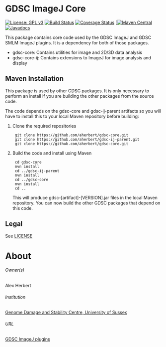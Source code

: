 GDSC ImageJ Core
================

[![License: GPL v3](https://img.shields.io/badge/License-GPLv3-blue.svg)](https://www.gnu.org/licenses/gpl-3.0)
[![Build Status](https://github.com/aherbert/gdsc-core/actions/workflows/build.yml/badge.svg)](https://github.com/aherbert/gdsc-core/actions/workflows/build.yml)
[![Coverage Status](https://codecov.io/gh/aherbert/gdsc-core/branch/master/graph/badge.svg)](https://app.codecov.io/gh/aherbert/gdsc-core)
[[![Maven Central](https://img.shields.io/maven-central/v/uk.ac.sussex.gdsc/gdsc-core)](https://search.maven.org/artifact/uk.ac.sussex.gdsc/gdsc-core/)
[![Javadocs](https://javadoc.io/badge2/uk.ac.sussex.gdsc/gdsc-core/javadoc.svg)](https://javadoc.io/doc/uk.ac.sussex.gdsc/gdsc-core)

This package contains core code used by the GDSC ImageJ and GDSC SMLM ImageJ
plugins. It is a dependency for both of those packages.

- gdsc-core: Contains utilities for image and 2D/3D data analysis
- gdsc-core-ij: Contains extensions to ImageJ for image analysis and display

Maven Installation
------------------

This package is used by other GDSC packages. It is only necessary to perform an
install if you are building the other packages from the source code.

The code depends on the gdsc-core and gdsc-ij-parent artifacts so you will have
to install this to your local Maven repository before building:

1. Clone the required repositories

        git clone https://github.com/aherbert/gdsc-core.git
        git clone https://github.com/aherbert/gdsc-ij-parent.git
        git clone https://github.com/aherbert/gdsc-core.git

2. Build the code and install using Maven

        cd gdsc-core
        mvn install
        cd ../gdsc-ij-parent
        mvn install
        cd ../gdsc-core
        mvn install
        cd ..

	This will produce gdsc-[artifact]-[VERSION].jar files in the local Maven
	repository. You can now build the other GDSC packages that depend on this
	code.


Legal
-----

See [LICENSE](LICENSE.txt)


# About #

###### Owner(s) ######
Alex Herbert

###### Institution ######
[Genome Damage and Stability Centre, University of Sussex](http://www.sussex.ac.uk/gdsc/)

###### URL ######
[GDSC ImageJ plugins](http://www.sussex.ac.uk/gdsc/intranet/microscopy/UserSupport/AnalysisProtocol/imagej/gdsc_plugins/)
